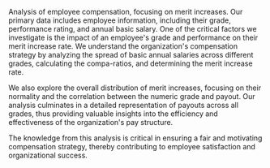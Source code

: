 Analysis of employee compensation, focusing on merit increases. Our primary data includes employee information, including their grade, performance rating, and annual basic salary. One of the critical factors we investigate is the impact of an employee's grade and performance on their merit increase rate. We understand the organization's compensation strategy by analyzing the spread of basic annual salaries across different grades, calculating the compa-ratios, and determining the merit increase rate.

We also explore the overall distribution of merit increases, focusing on their normality and the correlation between the numeric grade and payout. Our analysis culminates in a detailed representation of payouts across all grades, thus providing valuable insights into the efficiency and effectiveness of the organization's pay structure.

The knowledge from this analysis is critical in ensuring a fair and motivating compensation strategy, thereby contributing to employee satisfaction and organizational success.
